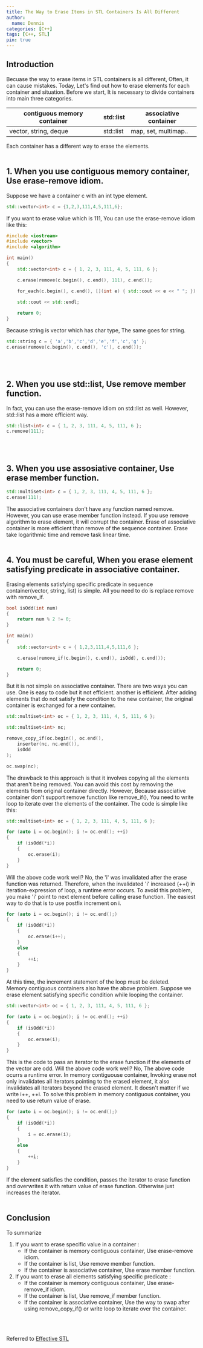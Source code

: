 ```yaml
---
title: The Way to Erase Items in STL Containers Is All Different
author:
  name: Dennis
categories: [C++]
tags: [C++, STL]
pin: true
---
```


## Introduction
Becuase the way to erase items in STL containers is all different, Often, it can cause mistakes. Today, Let's find out how to erase elements for each container and situation.
Before we start, It is necessary to divide containers into main three categories.

|contiguous memory container|std::list|associative container|
|---|---|---|
|vector, string, deque | std::list | map, set, multimap..

Each container has a different way to erase the elements.
<br><br>

## 1. When you use contiguous memory container, Use erase-remove idiom.
Suppose we have a container c with an int type element.

```cpp
std::vector<int> c = {1,2,3,111,4,5,111,6};
```
If you want to erase value which is 111, You can use the erase-remove idiom like this:

```cpp
#include <iostream>
#include <vector>
#include <algorithm>

int main()
{
	std::vector<int> c = { 1, 2, 3, 111, 4, 5, 111, 6 };

	c.erase(remove(c.begin(), c.end(), 111), c.end());

	for_each(c.begin(), c.end(), [](int e) { std::cout << e << " "; }); 
	
	std::cout << std::endl;

	return 0;
}
```

Because string is vector which has char type, The same goes for string. 

```cpp
std::string c = { 'a','b','c','d','e','f','c','g' };
c.erase(remove(c.begin(), c.end(), 'c'), c.end());
```
<br><br>

## 2. When you use std::list, Use remove member function.
In fact, you can use the erase-remove idiom on std::list as well.
However, std::list has a more efficient way.

```cpp
std::list<int> c = { 1, 2, 3, 111, 4, 5, 111, 6 };
c.remove(111);
```
<br><br>

## 3. When you use assosiative container, Use erase member function.

```cpp
std::multiset<int> c = { 1, 2, 3, 111, 4, 5, 111, 6 };
c.erase(111);
```

The associative containers don't have any function named remove. However, you can use erase member function instead. If you use remove algorithm to erase element, it will corrupt the container.
Erase of associative container is more efficient than remove of the sequence container.
Erase take logarithmic time and remove task linear time.
<br><br>

## 4. You must be careful, When you erase element satisfying predicate in associative container.
Erasing elements satisfying specific predicate in sequence container(vector, string, list) is simple. All you need to do is replace remove with remove_if.
```cpp
bool isOdd(int num)
{
	return num % 2 != 0;
}

int main()
{
	std::vector<int> c = { 1,2,3,111,4,5,111,6 };

	c.erase(remove_if(c.begin(), c.end(), isOdd), c.end());

	return 0;
}
```

But it is not simple on associative container.
There are two ways you can use. One is easy to code but it not efficient.
another is efficient.
After adding elements that do not satisfy the condition to the new container, the original container is exchanged for a new container.

```cpp
std::multiset<int> oc = { 1, 2, 3, 111, 4, 5, 111, 6 };

std::multiset<int> nc;

remove_copy_if(oc.begin(), oc.end(),
	inserter(nc, nc.end()),
	isOdd
);

oc.swap(nc);
```
The drawback to this approach is that it involves copying all the elements that aren't being removed.
You can avoid this cost by removing the elements from original container directly.
However, Because associative container don't support remove function like remove_if(), You need to write loop to iterate over the elements of the container.
The code is simple like this:

```cpp
std::multiset<int> oc = { 1, 2, 3, 111, 4, 5, 111, 6 };

for (auto i = oc.begin(); i != oc.end(); ++i)
{
	if (isOdd(*i))
	{
		oc.erase(i);
	}
}
```

Will the above code work well? No, the 'i' was invalidated after the erase function was returned.
Therefore, when the invalidated 'i' increased (++i) in iteration-expression of loop, a runtime error occurs.
To avoid this problem, you make 'i' point to next element before calling erase function.
The easiest way to do that is to use postfix increment on i.

```cpp
for (auto i = oc.begin(); i != oc.end();)
{
	if (isOdd(*i))
	{
		oc.erase(i++);
	}
	else
	{
		++i;
	}
}
```

At this time, the increment statement of the loop must be deleted. <br>
Memory contiguous containers also have the above problem.
Suppose we erase element satisfying specific condition while looping the container.

```cpp
std::vector<int> oc = { 1, 2, 3, 111, 4, 5, 111, 6 };

for (auto i = oc.begin(); i != oc.end(); ++i)
{
	if (isOdd(*i))
	{
		oc.erase(i);
	}
}
```

This is the code to pass an iterator to the erase function if the elements of the vector are odd.
Will the above code work well? No, The above code ocurrs a runtime error.
In memory contiguouse container, Invoking erase not only invalidates all iterators pointing to the erased element, it also invalidates all iterators beyond the erased element. It doesn't matter if we write i++, ++i.
To solve this problem in memory contiguous container, you need to use return value of erase.
```cpp
for (auto i = oc.begin(); i != oc.end();)
{
	if (isOdd(*i))
	{
		i = oc.erase(i);
	}
	else
	{
		++i;
	}
}
```
If the element satisfies the condition, passes the iterator to erase function and overwrites it with return value of erase function. Otherwise just increases the iterator.
<br><br>

## Conclusion
To summarize<br>
1. If you want to erase specific value in a container :<br>
	- If the container is memory contiguous container, Use erase-remove idiom.
	- If the container is list, Use remove member function.
	- If the container is associative container, Use erase member function.
2. If you want to erase all elements satisfying specific predicate :<br>
	- If the container is memory contiguous container, Use erase-remove_if idiom.
	- If the container is list, Use remove_if member function.
	- If the container is associative container, Use the way to swap after using remove_copy_if() or write loop to iterate over the container.

<br><br>

Referred to [Effective STL](https://www.amazon.com/Effective-STL-Addison-Wesley-Professional-Computing-ebook/dp/B004V4432W)